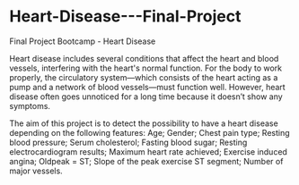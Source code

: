 # Heart-Disease---Final-Project
Final Project Bootcamp - Heart Disease

Heart disease includes several conditions that affect the heart and blood vessels, interfering with the heart's normal function. For the body to work properly, the circulatory system—which consists of the heart acting as a pump and a network of blood vessels—must function well. However, heart disease often goes unnoticed for a long time because it doesn’t show any symptoms.

The aim of this project is to detect the possibility to have a heart disease depending on the following features:
Age; 
Gender; 
Chest pain type; 
Resting blood pressure; 
Serum cholesterol; 
Fasting blood sugar; 
Resting electrocardiogram results; 
Maximum heart rate achieved; 
Exercise induced angina; 
Oldpeak = ST; 
Slope of the peak exercise ST segment; 
Number of major vessels. 



